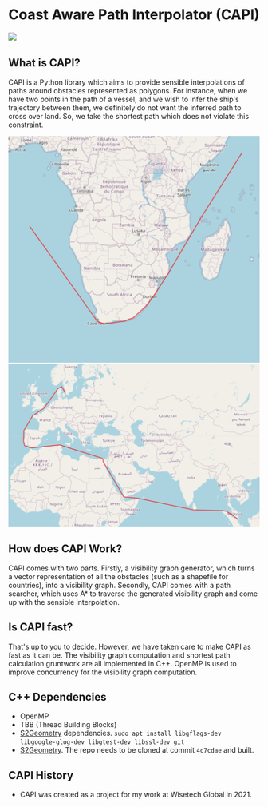 # Coast Aware Path Interpolator (CAPI)

![](https://github.com/Balajanovski/capi/actions/workflows/build.yml/badge.svg)

## What is CAPI?

CAPI is a Python library which aims to provide sensible interpolations of paths around obstacles
represented as polygons. For instance, when we have two points in the path of a vessel, and we wish
to infer the ship's trajectory between them, we definitely do not want the inferred path to cross over land.
So, we take the shortest path which does not violate this constraint.

![](imgs/img_1.PNG)
![](imgs/img_2.PNG)

## How does CAPI Work?

CAPI comes with two parts. Firstly, a visibility graph generator, which turns a vector representation of all
the obstacles (such as a shapefile for countries), into a visibility graph. Secondly, CAPI comes with a path searcher,
which uses A* to traverse the generated visibility graph and come up with the sensible interpolation.

## Is CAPI fast?

That's up to you to decide. However, we have taken care to make CAPI as fast as it can be. The visibility graph
computation and shortest path calculation gruntwork are all implemented in C++. OpenMP is used to improve concurrency for
the visibility graph computation.

## C++ Dependencies

- OpenMP
- TBB (Thread Building Blocks)
- [S2Geometry](https://github.com/google/s2geometry) dependencies. `sudo apt install libgflags-dev libgoogle-glog-dev libgtest-dev libssl-dev git`
- [S2Geometry](https://github.com/google/s2geometry). The repo needs to be cloned at commit `4c7cdae` and built.

## CAPI History

- CAPI was created as a project for my work at Wisetech Global in 2021.

